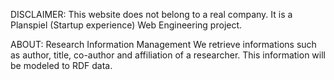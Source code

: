 DISCLAIMER:
This website does not belong to a real company. It is a Planspiel (Startup experience) Web Engineering project.

ABOUT:
Research Information Management
We retrieve informations such as author, title, co-author and affiliation of a researcher. This information will be modeled to RDF data.